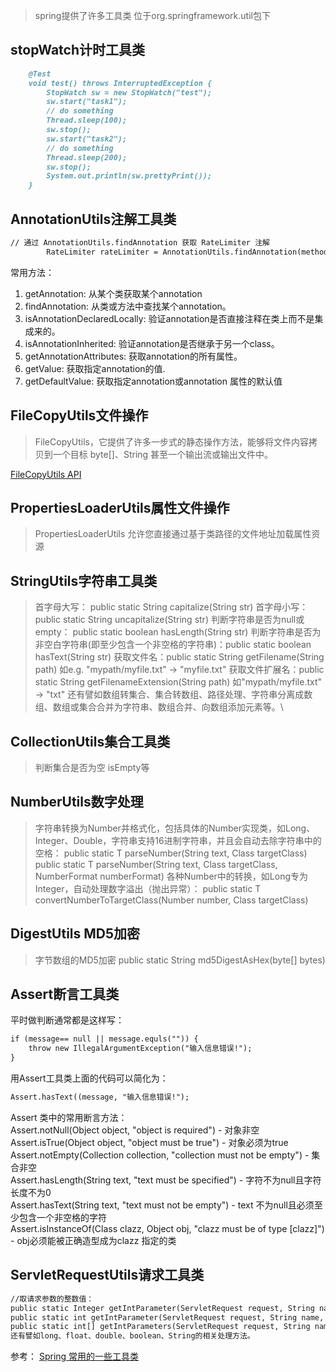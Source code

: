 > spring提供了许多工具类 位于org.springframework.util包下

## stopWatch计时工具类

```markdown
    @Test
    void test() throws InterruptedException {
        StopWatch sw = new StopWatch("test");
        sw.start("task1");
        // do something
        Thread.sleep(100);
        sw.stop();
        sw.start("task2");
        // do something
        Thread.sleep(200);
        sw.stop();
        System.out.println(sw.prettyPrint());
    }
```

## AnnotationUtils注解工具类

```markdown
// 通过 AnnotationUtils.findAnnotation 获取 RateLimiter 注解
        RateLimiter rateLimiter = AnnotationUtils.findAnnotation(method, RateLimiter.class);
```

常用方法：  
1. getAnnotation: 从某个类获取某个annotation
2. findAnnotation: 从类或方法中查找某个annotation。
3. isAnnotationDeclaredLocally: 验证annotation是否直接注释在类上而不是集成来的。
4. isAnnotationInherited: 验证annotation是否继承于另一个class。
5. getAnnotationAttributes: 获取annotation的所有属性。
6. getValue: 获取指定annotation的值. 
7. getDefaultValue: 获取指定annotation或annotation 属性的默认值

## FileCopyUtils文件操作

> FileCopyUtils，它提供了许多一步式的静态操作方法，能够将文件内容拷贝到一个目标 byte[]、String 甚至一个输出流或输出文件中。

[FileCopyUtils API](https://docs.spring.io/spring-framework/docs/current/javadoc-api/org/springframework/util/FileCopyUtils.html ':target=_blank')


## PropertiesLoaderUtils属性文件操作

> PropertiesLoaderUtils 允许您直接通过基于类路径的文件地址加载属性资源

## StringUtils字符串工具类

> 首字母大写： public static String capitalize(String str)
  首字母小写：public static String uncapitalize(String str)
  判断字符串是否为null或empty： public static boolean hasLength(String str)
  判断字符串是否为非空白字符串(即至少包含一个非空格的字符串)：public static boolean hasText(String str)
  获取文件名：public static String getFilename(String path) 如e.g. "mypath/myfile.txt" -> "myfile.txt"
  获取文件扩展名：public static String getFilenameExtension(String path) 如"mypath/myfile.txt" -> "txt"
  还有譬如数组转集合、集合转数组、路径处理、字符串分离成数组、数组或集合合并为字符串、数组合并、向数组添加元素等。\
  
## CollectionUtils集合工具类

> 判断集合是否为空 isEmpty等

## NumberUtils数字处理 

> 字符串转换为Number并格式化，包括具体的Number实现类，如Long、Integer、Double，字符串支持16进制字符串，并且会自动去除字符串中的空格：
  public static <T extends Number> T parseNumber(String text, Class<T> targetClass)
  public static <T extends Number> T parseNumber(String text, Class<T> targetClass, NumberFormat numberFormat)
  各种Number中的转换，如Long专为Integer，自动处理数字溢出（抛出异常）：
  public static <T extends Number> T convertNumberToTargetClass(Number number, Class<T> targetClass)  

## DigestUtils MD5加密

> 字节数组的MD5加密 public static String md5DigestAsHex(byte[] bytes)

## Assert断言工具类

平时做判断通常都是这样写：
```markdown
if (message== null || message.equls("")) {  
    throw new IllegalArgumentException("输入信息错误!");  
} 
```

用Assert工具类上面的代码可以简化为：  
```markdown
Assert.hasText((message, "输入信息错误!");
```

Assert 类中的常用断言方法：  
Assert.notNull(Object object, "object is required")    -    对象非空   
Assert.isTrue(Object object, "object must be true")   -    对象必须为true     
Assert.notEmpty(Collection collection, "collection must not be empty")    -    集合非空    
Assert.hasLength(String text, "text must be specified")   -    字符不为null且字符长度不为0     
Assert.hasText(String text, "text must not be empty")    -     text 不为null且必须至少包含一个非空格的字符    
Assert.isInstanceOf(Class clazz, Object obj, "clazz must be of type [clazz]")    -    obj必须能被正确造型成为clazz 指定的类  

## ServletRequestUtils请求工具类

```markdown
//取请求参数的整数值：
public static Integer getIntParameter(ServletRequest request, String name)
public static int getIntParameter(ServletRequest request, String name, int defaultVal) -->单个值
public static int[] getIntParameters(ServletRequest request, String name) -->数组
还有譬如long、float、double、boolean、String的相关处理方法。
```

参考： [Spring 常用的一些工具类](https://www.cnblogs.com/myitnews/p/14017649.html ':target=_blank')